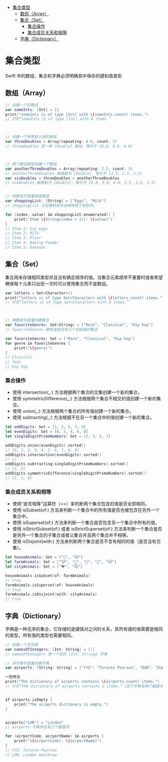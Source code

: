 <!-- TOC -->

- [集合类型](#%E9%9B%86%E5%90%88%E7%B1%BB%E5%9E%8B)
    - [数组（Array）](#%E6%95%B0%E7%BB%84array)
    - [集合（Set）](#%E9%9B%86%E5%90%88set)
        - [集合操作](#%E9%9B%86%E5%90%88%E6%93%8D%E4%BD%9C)
        - [集合成员关系和相等](#%E9%9B%86%E5%90%88%E6%88%90%E5%91%98%E5%85%B3%E7%B3%BB%E5%92%8C%E7%9B%B8%E7%AD%89)
    - [字典（Dictionary）](#%E5%AD%97%E5%85%B8dictionary)

<!-- /TOC -->

# 集合类型

Swift 中的数组、集合和字典必须明确其中保存的键和值类型

## 数组（Array）

```swift
// 创建一个空数组
var someInts: [Int] = []
print("someInts is of type [Int] with \(someInts.count) items.")
// 打印“someInts is of type [Int] with 0 items.”



// 创建一个带有默认值的数组
var threeDoubles = Array(repeating: 0.0, count: 3)
// threeDoubles 是一种 [Double] 数组，等价于 [0.0, 0.0, 0.0]



// 两个数组相加创建一个数组
var anotherThreeDoubles = Array(repeating: 2.5, count: 3)
// anotherThreeDoubles 被推断为 [Double]，等价于 [2.5, 2.5, 2.5]
var sixDoubles = threeDoubles + anotherThreeDoubles
// sixDoubles 被推断为 [Double]，等价于 [0.0, 0.0, 0.0, 2.5, 2.5, 2.5]


// 用数组字面量构造数组
var shoppingList: [String] = ["Eggs", "Milk"]
// shoppingList 已经被构造并且拥有两个初始项。
```

    
```swift
for (index, value) in shoppingList.enumerated() {
    print("Item \(String(index + 1)): \(value)")
}
// Item 1: Six eggs
// Item 2: Milk
// Item 3: Flour
// Item 4: Baking Powder
// Item 5: Bananas
```

## 集合（Set）

集合用来存储相同类型并且没有确定顺序的值。当集合元素顺序不重要时或者希望确保每个元素只出现一次时可以使用集合而不是数组。

```swift
var letters = Set<Character>()
print("letters is of type Set<Character> with \(letters.count) items.")
// 打印“letters is of type Set<Character> with 0 items.”



// 用数组字面量创建集合
var favoriteGenres: Set<String> = ["Rock", "Classical", "Hip hop"]
// favoriteGenres 被构造成含有三个初始值的集合
```

```swift
var favoriteGenres: Set = ["Rock", "Classical", "Hip hop"]
for genre in favoriteGenres {
    print("\(genre)")
}
// Classical
// Jazz
// Hip hop
```

### 集合操作

* 使用 intersection(_:) 方法根据两个集合的交集创建一个新的集合。
* 使用 symmetricDifference(_:) 方法根据两个集合不相交的值创建一个新的集合。
* 使用 union(_:) 方法根据两个集合的所有值创建一个新的集合。
* 使用 subtracting(_:) 方法根据不在另一个集合中的值创建一个新的集合。

```swift
let oddDigits: Set = [1, 3, 5, 7, 9]
let evenDigits: Set = [0, 2, 4, 6, 8]
let singleDigitPrimeNumbers: Set = [2, 3, 5, 7]

oddDigits.union(evenDigits).sorted()
// [0, 1, 2, 3, 4, 5, 6, 7, 8, 9]
oddDigits.intersection(evenDigits).sorted()
// []
oddDigits.subtracting(singleDigitPrimeNumbers).sorted()
// [1, 9]
oddDigits.symmetricDifference(singleDigitPrimeNumbers).sorted()
// [1, 2, 9]
```

### 集合成员关系和相等

* 使用“是否相等”运算符（==）来判断两个集合包含的值是否全部相同。
* 使用 isSubset(of:) 方法来判断一个集合中的所有值是否也被包含在另外一个集合中。
* 使用 isSuperset(of:) 方法来判断一个集合是否包含另一个集合中所有的值。
* 使用 isStrictSubset(of:) 或者 isStrictSuperset(of:) 方法来判断一个集合是否是另外一个集合的子集合或者父集合并且两个集合并不相等。
* 使用 isDisjoint(with:) 方法来判断两个集合是否不含有相同的值（是否没有交集）。

```swift
let houseAnimals: Set = ["🐶", "🐱"]
let farmAnimals: Set = ["🐮", "🐔", "🐑", "🐶", "🐱"]
let cityAnimals: Set = ["🐦", "🐭"]

houseAnimals.isSubset(of: farmAnimals)
// true
farmAnimals.isSuperset(of: houseAnimals)
// true
farmAnimals.isDisjoint(with: cityAnimals)
// true
```

## 字典（Dictionary）

字典是一种无序的集合，它存储的是键值对之间的关系，其所有键的值需要是相同的类型，所有值的类型也需要相同。

```swift
// 创建一个空字典
var namesOfIntegers: [Int: String] = [:]
// namesOfIntegers 是一个空的 [Int: String] 字典
```

```swift
// 用字典字面量创建字典
var airports: [String: String] = ["YYZ": "Toronto Pearson", "DUB": "Dublin"]
```

```swift
一些用法
print("The dictionary of airports contains \(airports.count) items.")
// 打印“The dictionary of airports contains 2 items.”（这个字典有两个数据项）


if airports.isEmpty {
    print("The airports dictionary is empty.")
}


airports["LHR"] = "London"
// airports 字典现在有三个数据项
```

```swift
for (airportCode, airportName) in airports {
    print("\(airportCode): \(airportName)")
}
// YYZ: Toronto Pearson
// LHR: London Heathrow
```
